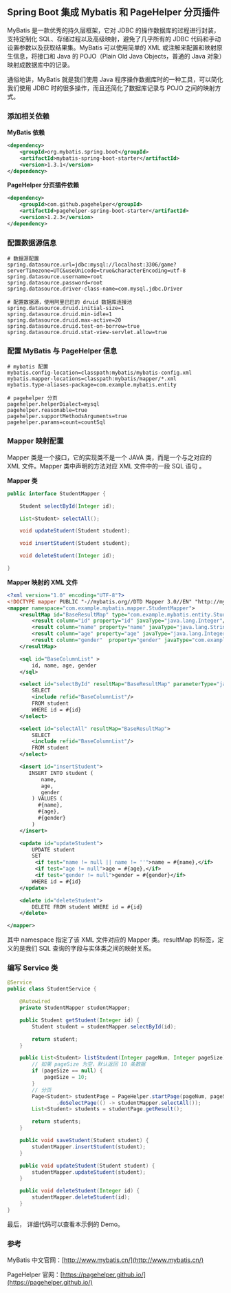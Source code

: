 ## Spring Boot 集成 Mybatis 和 PageHelper 分页插件

MyBatis 是一款优秀的持久层框架，它对 JDBC 的操作数据库的过程进行封装，支持定制化 SQL、存储过程以及高级映射，避免了几乎所有的 JDBC 代码和手动设置参数以及获取结果集。MyBatis 可以使用简单的 XML 或注解来配置和映射原生信息，将接口和 Java 的 POJO（Plain Old Java Objects，普通的 Java 对象）映射成数据库中的记录。

通俗地讲，MyBatis 就是我们使用 Java 程序操作数据库时的一种工具，可以简化我们使用 JDBC 时的很多操作，而且还简化了数据库记录与 POJO 之间的映射方式。

### 添加相关依赖

**MyBatis 依赖**

```xml
<dependency>
    <groupId>org.mybatis.spring.boot</groupId>
    <artifactId>mybatis-spring-boot-starter</artifactId>
    <version>1.3.1</version>
</dependency>
```

**PageHelper 分页插件依赖**

```xml
<dependency>
    <groupId>com.github.pagehelper</groupId>
    <artifactId>pagehelper-spring-boot-starter</artifactId>
    <version>1.2.3</version>
</dependency>
```

### 配置数据源信息

```properties
# 数据源配置
spring.datasource.url=jdbc:mysql://localhost:3306/game?serverTimezone=UTC&useUnicode=true&characterEncoding=utf-8
spring.datasource.username=root
spring.datasource.password=root
spring.datasource.driver-class-name=com.mysql.jdbc.Driver

# 配置数据源，使用阿里巴巴的 druid 数据库连接池
spring.datasource.druid.initial-size=1
spring.datasource.druid.min-idle=1
spring.datasource.druid.max-active=20
spring.datasource.druid.test-on-borrow=true
spring.datasource.druid.stat-view-servlet.allow=true
```

### 配置 MyBatis 与 PageHelper 信息

```properties
# mybatis 配置
mybatis.config-location=classpath:mybatis/mybatis-config.xml
mybatis.mapper-locations=classpath:mybatis/mapper/*.xml
mybatis.type-aliases-package=com.example.mybatis.entity

# pagehelper 分页
pagehelper.helperDialect=mysql
pagehelper.reasonable=true
pagehelper.supportMethodsArguments=true
pagehelper.params=count=countSql
```

### Mapper 映射配置

Mapper 类是一个接口，它的实现类不是一个 JAVA 类，而是一个与之对应的 XML 文件。Mapper 类中声明的方法对应 XML 文件中的一段 SQL 语句 。 

**Mapper 类**

```java
public interface StudentMapper {

    Student selectById(Integer id);

    List<Student> selectAll();

    void updateStudent(Student student);

    void insertStudent(Student student);

    void deleteStudent(Integer id);

}
```

**Mapper 映射的 XML 文件**

```xml
<?xml version="1.0" encoding="UTF-8"?>
<!DOCTYPE mapper PUBLIC "-//mybatis.org//DTD Mapper 3.0//EN" "http://mybatis.org/dtd/mybatis-3-mapper.dtd">
<mapper namespace="com.example.mybatis.mapper.StudentMapper">
    <resultMap id="BaseResultMap" type="com.example.mybatis.entity.Student">
        <result column="id" property="id" javaType="java.lang.Integer"/>
        <result column="name" property="name" javaType="java.lang.String"/>
        <result column="age" property="age" javaType="java.lang.Integer"/>
        <result column="gender"  property="gender" javaType="com.example.mybatis.constant.GenderEnum"/>
    </resultMap>

    <sql id="BaseColumnList" >
        id, name, age, gender
    </sql>

    <select id="selectById" resultMap="BaseResultMap" parameterType="java.lang.Integer">
        SELECT
        <include refid="BaseColumnList"/>
        FROM student
        WHERE id = #{id}
    </select>

    <select id="selectAll" resultMap="BaseResultMap">
        SELECT
        <include refid="BaseColumnList"/>
        FROM student
    </select>

    <insert id="insertStudent">
       INSERT INTO student (
           name,
           age,
           gender
        ) VALUES (
          #{name},
          #{age},
          #{gender}
        )
    </insert>

    <update id="updateStudent">
        UPDATE student
        SET 
         <if test="name != null || name != ''">name = #{name},</if>
         <if test="age != null">age = #{age},</if>
         <if test="gender != null">gender = #{gender}</if>
        WHERE id = #{id}
    </update>

    <delete id="deleteStudent">
        DELETE FROM student WHERE id = #{id}
    </delete>

</mapper>
```

其中 namespace 指定了该 XML 文件对应的 Mapper 类。resultMap 的标签，定义的是我们 SQL 查询的字段与实体类之间的映射关系。

### 编写 Service 类

```java
@Service
public class StudentService {

    @Autowired
    private StudentMapper studentMapper;

    public Student getStudent(Integer id) {
        Student student = studentMapper.selectById(id);

        return student;
    }

    public List<Student> listStudent(Integer pageNum, Integer pageSize) {
        // 如果 pageSize 为空，默认返回 10 条数据
        if (pageSize == null) {
            pageSize = 10;
        }
        // 分页
        Page<Student> studentPage = PageHelper.startPage(pageNum, pageSize)
                .doSelectPage(() -> studentMapper.selectAll());
        List<Student> students = studentPage.getResult();

        return students;
    }

    public void saveStudent(Student student) {
        studentMapper.insertStudent(student);
    }

    public void updateStudent(Student student) {
        studentMapper.updateStudent(student);
    }

    public void deleteStudent(Integer id) {
        studentMapper.deleteStudent(id);
    }
}
```

最后， 详细代码可以查看本示例的 Demo。

### 参考

MyBatis 中文官网：[http://www.mybatis.cn/](http://www.mybatis.cn/)

PageHelper 官网：[https://pagehelper.github.io/](https://pagehelper.github.io/)


